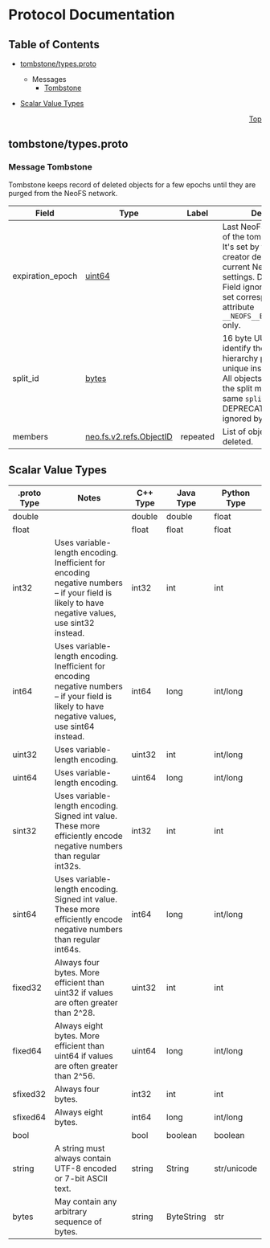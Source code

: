 # Protocol Documentation
<a name="top"></a>

## Table of Contents

- [tombstone/types.proto](#tombstone/types.proto)

  - Messages
    - [Tombstone](#neo.fs.v2.tombstone.Tombstone)
    

- [Scalar Value Types](#scalar-value-types)



<a name="tombstone/types.proto"></a>
<p align="right"><a href="#top">Top</a></p>

## tombstone/types.proto


 <!-- end services -->


<a name="neo.fs.v2.tombstone.Tombstone"></a>

### Message Tombstone
Tombstone keeps record of deleted objects for a few epochs until they are
purged from the NeoFS network.


| Field | Type | Label | Description |
| ----- | ---- | ----- | ----------- |
| expiration_epoch | [uint64](#uint64) |  | Last NeoFS epoch number of the tombstone lifetime. It's set by the tombstone creator depending on the current NeoFS network settings. DEPRECATED. Field ignored by servers, set corresponding object attribute `__NEOFS__EXPIRATION_EPOCH` only. |
| split_id | [bytes](#bytes) |  | 16 byte UUID used to identify the split object hierarchy parts. Must be unique inside a container. All objects participating in the split must have the same `split_id` value. DEPRECATED. Field ignored by servers. |
| members | [neo.fs.v2.refs.ObjectID](#neo.fs.v2.refs.ObjectID) | repeated | List of objects to be deleted. |

 <!-- end messages -->

 <!-- end enums -->



## Scalar Value Types

| .proto Type | Notes | C++ Type | Java Type | Python Type |
| ----------- | ----- | -------- | --------- | ----------- |
| <a name="double" /> double |  | double | double | float |
| <a name="float" /> float |  | float | float | float |
| <a name="int32" /> int32 | Uses variable-length encoding. Inefficient for encoding negative numbers – if your field is likely to have negative values, use sint32 instead. | int32 | int | int |
| <a name="int64" /> int64 | Uses variable-length encoding. Inefficient for encoding negative numbers – if your field is likely to have negative values, use sint64 instead. | int64 | long | int/long |
| <a name="uint32" /> uint32 | Uses variable-length encoding. | uint32 | int | int/long |
| <a name="uint64" /> uint64 | Uses variable-length encoding. | uint64 | long | int/long |
| <a name="sint32" /> sint32 | Uses variable-length encoding. Signed int value. These more efficiently encode negative numbers than regular int32s. | int32 | int | int |
| <a name="sint64" /> sint64 | Uses variable-length encoding. Signed int value. These more efficiently encode negative numbers than regular int64s. | int64 | long | int/long |
| <a name="fixed32" /> fixed32 | Always four bytes. More efficient than uint32 if values are often greater than 2^28. | uint32 | int | int |
| <a name="fixed64" /> fixed64 | Always eight bytes. More efficient than uint64 if values are often greater than 2^56. | uint64 | long | int/long |
| <a name="sfixed32" /> sfixed32 | Always four bytes. | int32 | int | int |
| <a name="sfixed64" /> sfixed64 | Always eight bytes. | int64 | long | int/long |
| <a name="bool" /> bool |  | bool | boolean | boolean |
| <a name="string" /> string | A string must always contain UTF-8 encoded or 7-bit ASCII text. | string | String | str/unicode |
| <a name="bytes" /> bytes | May contain any arbitrary sequence of bytes. | string | ByteString | str |

